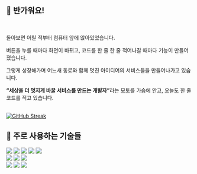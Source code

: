 <div>

## 👋 반가워요!

<br />

돌아보면 어릴 적부터 컴퓨터 앞에 앉아있었습니다.

버튼을 누를 때마다 화면이 바뀌고, 코드를 한 줄 한 줄 적어나갈 때마다 기능이 만들어졌습니다.

그렇게 성장해가며 어느새 동료와 함께 멋진 아이디어의 서비스들을 만들어나가고 있습니다.

<b>“세상을 더 멋지게 바꿀 서비스를 만드는 개발자”</b>라는 모토를 가슴에 안고, 오늘도 한 줄 코드를 적고 있습니다.

<br />

</div>

<div>
  <a href="https://git.io/streak-stats"><img src="https://streak-stats.demolab.com?user=tilto0822&theme=github-light&locale=ko&mode=weekly&card_width=460&fire=6145EB&background=45%2CEBE3F4%2CDABFFF&border=6145EB&ring=6145EB&currStreakNum=6145EB&stroke=6145EB&sideNums=6145EB&dates=6145EB" alt="GitHub Streak" /></a>
</div>

## 💎 주로 사용하는 기술들
<div>
<img src="https://img.shields.io/badge/HTML-E34F26?style=for-the-badge&logo=HTML5&logoColor=white"/>
<img src="https://img.shields.io/badge/CSS3-F68212?style=for-the-badge&logo=CSS3&logoColor=white"/>
<img src="https://img.shields.io/badge/JavaScript-F7DF1E?style=for-the-badge&logo=JavaScript&logoColor=white"/>
<img src="https://img.shields.io/badge/TypeScript-3178C6?style=for-the-badge&logo=TypeScript&logoColor=white"/>
<img src="https://img.shields.io/badge/node.js-6DA55F?style=for-the-badge&logo=node.js&logoColor=white"/>

<br />

<img src="https://img.shields.io/badge/SCSS-CC6699?style=for-the-badge&logo=Sass&logoColor=white"/>
<img src="https://img.shields.io/badge/StyledComponents/Emotion-DB7093?style=for-the-badge&logo=Styled-components&logoColor=white"/>
<img src="https://img.shields.io/badge/tailwindcss-%2338B2AC.svg?style=for-the-badge&logo=tailwind-css&logoColor=white"/>

<br/>

<img src="https://img.shields.io/badge/React-61DAFB?style=for-the-badge&logo=React&logoColor=white"/>
<img src="https://img.shields.io/badge/Next-000000?style=for-the-badge&logo=Next.js&logoColor=white"/>
<img src="https://img.shields.io/badge/Electron-191970?style=for-the-badge&logo=Electron&logoColor=white"/>

<br/>

</div>
